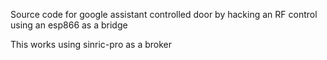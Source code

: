 Source code for google assistant controlled door by hacking an RF control using an esp866 as a bridge

This works using sinric-pro as a broker
